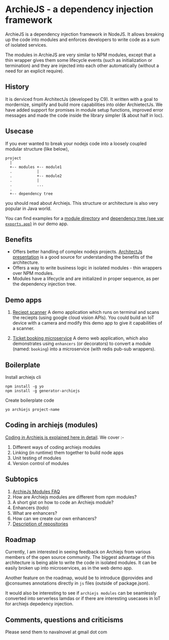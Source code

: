 # ArchieJS - a dependency injection framework

ArchieJS is a dependency injection framework in NodeJS. It allows breaking up the code into modules and enforces developers to write code as a sum of isolated services. 

The modules in ArchieJS are very similar to NPM modules, except that a thin wrapper gives them some lifecycle events (such as initialization or termination) and they are injected into each other automatically (without a need for an explicit require). 


## History

It is derviced from ArchitectJs (developed by C9). It written with a goal to mordernize, simplify and build more capabilities into older ArchietectJs. We have added support for promises in module setup functions, improved error messages and made the code inside the library simpler (& about half in loc).


## Usecase

If you ever wanted to break your nodejs code into a loosely coupled modular structure (like below),

```
project
  |
  +-- modules +-- module1
  .           | 
  .           +-- module2
  .           |
  .           ...  
  .   
  +-- dependency tree
```

you should read about Archiejs. This structure or architecture is also very popular in Java world.

You can find examples for a [module directory](https://github.com/archiejs/demo-basicapp-googlecloudvision-reciept-scanner/tree/master/modules) and [dependency tree (see var `exports.app`)](https://github.com/archiejs/demo-basicapp-googlecloudvision-reciept-scanner/blob/master/deptree.js) in our demo app.


## Benefits

* Offers better handling of complex nodejs projects. [ArchitectJs presentation](http://www.slideshare.net/sergimansilla/architecting-large-nodejs-applications-14912706) is a good source for understanding the benefits of the architecture.
* Offers a way to write business logic in isolated modules - thin wrappers over NPM modules. 
* Modules have a lifecycle and are initialized in proper sequence, as per the dependency injection tree.


## Demo apps

1. [Reciept scanner](https://github.com/archiejs/demo-basicapp-googlecloudvision-reciept-scanner) 
  A demo application which runs on terminal and scans the reciepts (using google cloud vision APIs). You could build an IoT device with a camera and modify this demo app to give it capabilities of a scanner.

2. [Ticket booking microservice](https://github.com/archiejs/demo-webapp-mongo-redis-ticket_booking) 
  A demo web application, which also demonstrates using `enhancers` (or decorators) to convert a module (named: `booking`) into a microservice (with redis pub-sub wrappers).


## Boilerplate

Install archiejs cli

```
npm install -g yo
npm install -g generator-archiejs
```

Create boilerplate code

```
yo archiejs project-name
```

## Coding in archiejs (modules)

[Coding in Archiejs is explained here in detail](https://github.com/archiejs/archiejs-docs/blob/master/modules.md).
We cover :-

1. Different ways of coding archiejs modules
2. Linking (in runtime) them together to build node apps
3. Unit testing of modules
4. Version control of modules


## Subtopics

1. [ArchieJs Modules FAQ](https://github.com/archiejs/archiejs-docs/blob/master/modules_faq.md)
  1. How are Archiejs modules are different from npm modules?
  2. A short gist on how to code an Archiejs module?
2. Enhancers (_todo_)
  1. What are enhancers?
  2. How can we create our own enhancers?
3. [Description of repositories](https://github.com/archiejs/archiejs-docs/blob/master/about_repositories.md)


## Roadmap 

Currently, I am interested in seeing feedback on Archiejs from various members of the open source community. The biggest advantage of this architecture is being able to write the code in isolated modules. It can be easily broken up into microservices, as in the web demo app.

Another feature on the roadmap, would be to introduce @provides and @consumes annotations directly in `js` files (outside of package.json).

It would also be interesting to see if `archiejs modules` can be seamlessly converted into serverless lamdas or if there are interesting usecases in IoT for archiejs depedency injection. 


## Comments, questions and criticisms

Please send them to navalnovel at gmail dot com
